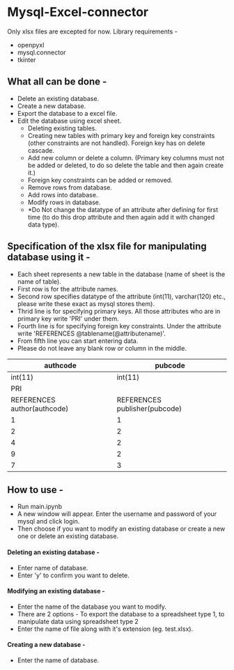 # Mysql-Excel-connector
Only xlsx files are excepted for now.
Library requirements - 
* openpyxl
* mysql.connector
* tkinter

## What all can be done - 
* Delete an existing database.
* Create a new database.
* Export the database to a excel file.
* Edit the database using excel sheet.
  * Deleting existing tables.
  * Creating new tables with primary key and foreign key constraints (other constraints are not handled). Foreign key has on delete cascade.
  * Add new column or delete a column. (Primary key columns must not be added or deleted, to do so delete the table and then again create it.)
  * Foreign key constraints can be added or removed.
  * Remove rows from database.
  * Add rows into database.
  * Modify rows in database.
  * *Do Not change the datatype of an attribute after defining for first time (to do this drop attribute and then again add it with changed data type).

## Specification of the xlsx file for manipulating database using it -
* Each sheet represents a new table in the database (name of sheet is the name of table).
* First row is for the attribute names.
* Second row specifies datatype of the attribute (int(11), varchar(120) etc., please write these exact as mysql stores them).
* Thrid line is for specifying primary keys. All those attributes who are in primary key write 'PRI' under them.
* Fourth line is for specifying foreign key constraints. Under the attribute write 'REFERENCES @tablename(@attributename)'.
* From fifth line you can start entering data.
* Please do not leave any blank row or column in the middle.

authcode |	pubcode
---------|---------
int(11) |	int(11)
PRI |
REFERENCES author(authcode) |	REFERENCES publisher(pubcode)
1 |	1
2 |	2
4 |	2
9 |	2
7 |	3


## How to use -
* Run main.ipynb
* A new window will appear. Enter the username and password of your mysql and click login.
* Then choose if you want to modify an existing database or create a new one or delete an existing database.

#### Deleting an existing database - 
* Enter name of database.
* Enter 'y' to confirm you want to delete.

#### Modifying an existing database - 
* Enter the name of the database you want to modify.
* There are 2 options - To export the database to a spreadsheet type 1, to manipulate data using spreadsheet type 2
* Enter the name of file along with it's extension (eg. test.xlsx).

#### Creating a new database - 
* Enter the name of database.
